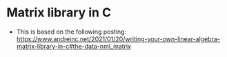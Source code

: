 # Matrix library in C
 - This is based on the following posting: https://www.andreinc.net/2021/01/20/writing-your-own-linear-algebra-matrix-library-in-c#the-data-nml_matrix